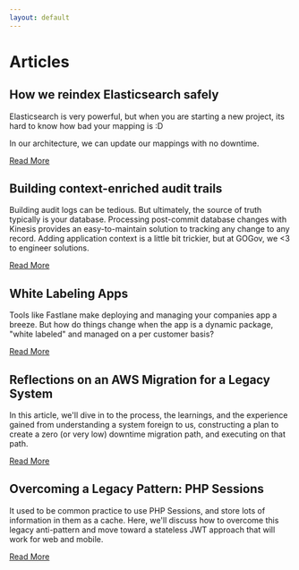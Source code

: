 ```yaml
---
layout: default
---
```


# Articles

## How we reindex Elasticsearch safely

Elasticsearch is very powerful, but when you are starting a new project, its hard to know how bad your mapping is :D 

In our architecture, we can update our mappings with no downtime.

[Read More](/docs/elasticsearch_reindex.md)


## Building context-enriched audit trails

Building audit logs can be tedious.  But ultimately, the source of truth typically is your database.  Processing post-commit database changes with Kinesis provides an easy-to-maintain solution to tracking any change to any record.  Adding application context is a little bit trickier, but at GOGov, we <3 to engineer solutions.

[Read More](/docs/audits.md)

## White Labeling Apps

Tools like Fastlane make deploying and managing your companies app a breeze.  But how do things change when the app is a dynamic package, "white labeled" and managed on a per customer basis?

[Read More](/docs/whitelabel_cd.md)


## Reflections on an AWS Migration for a Legacy System

In this article, we'll dive in to the process, the learnings, and the experience gained from understanding a system foreign to us, constructing a plan to create a zero (or very low) downtime migration path, and executing on that path.

[Read More](/docs/migration.md)


## Overcoming a Legacy Pattern: PHP Sessions

It used to be common practice to use PHP Sessions, and store lots of information in them as a cache.  Here, we'll discuss how to overcome this legacy anti-pattern and move toward a stateless JWT approach that will work for web and mobile.

[Read More](/docs/sessions.md)

